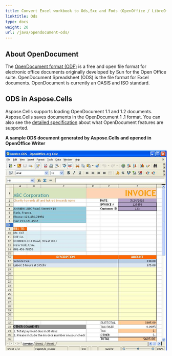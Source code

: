 ```yaml
---
title: Convert Excel workbook to Ods,Sxc and Fods (OpenOffice / LibreOffice calc).
linktitle: Ods
type: docs
weight: 20
url: /java/opendocument-ods/
---
```


## **About OpenDocument**

The [OpenDocument format (ODF)](https://en.wikipedia.org/wiki/OpenDocument) is a free and open file format for electronic office documents originally developed by Sun for the Open Office suite. OpenDocument Spreadsheet (ODS) is the file format for Excel documents. OpenDocument is currently an OASIS and ISO standard.

## **ODS in Aspose.Cells**

Aspose.Cells supports loading OpenDocument 1.1 and 1.2 documents. Aspose.Cells saves documents in the OpenDocument 1 .1 format. You can also see the [detailed specification](/cells/java/opendocument-ods/) about what OpenDocument features are supported.

**A sample ODS document generated by Aspose.Cells and opened in OpenOffice Writer** 

![todo:image_alt_text](opendocument-ods_1.png)
